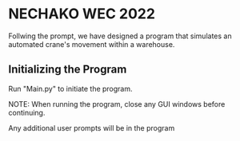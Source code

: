 
# NECHAKO WEC 2022

Follwing the prompt, we have designed a program that simulates an automated crane's movement within a warehouse.


## Initializing the Program
Run "Main.py" to initiate the program.

NOTE: When running the program, close any GUI windows before continuing.

Any additional user prompts will be in the program